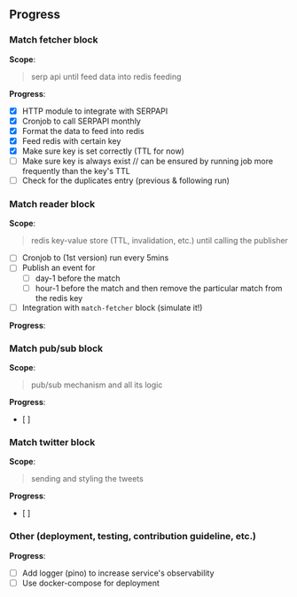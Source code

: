 ## Progress

### Match fetcher block
**Scope**: 
> serp api until feed data into redis feeding

**Progress**: 
- [x] HTTP module to integrate with SERPAPI
- [x] Cronjob to call SERPAPI monthly
- [x] Format the data to feed into redis
- [x] Feed redis with certain key
- [x] Make sure key is set correctly (TTL for now)
- [ ] Make sure key is always exist // can be ensured by running job more frequently than the key's TTL
- [ ] Check for the duplicates entry (previous & following run)

### Match reader block
**Scope**: 
> redis key-value store (TTL, invalidation, etc.) until calling the publisher
- [ ] Cronjob to (1st version) run every 5mins
- [ ] Publish an event for 
    - [ ] day-1 before the match
    - [ ] hour-1 before the match and then remove the particular match from the redis key
- [ ] Integration with `match-fetcher` block (simulate it!)

**Progress**: 

### Match pub/sub block
**Scope**:
> pub/sub mechanism and all its logic

**Progress**:
- [ ]

### Match twitter block
**Scope**:
> sending and styling the tweets

**Progress**:
- [ ]

### Other (deployment, testing, contribution guideline, etc.)
**Progress**:
- [ ] Add logger (pino) to increase service's observability
- [ ] Use docker-compose for deployment 